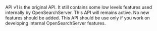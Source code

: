 API v1 is the original API. It still contains some low levels features used internally by OpenSearchServer. This API will remains active. No new features should be added. This API should be use only if you work on developing internal OpenSearchServer features.
